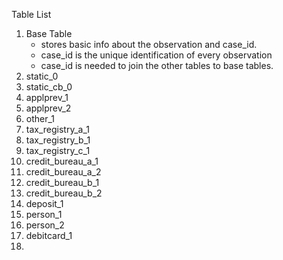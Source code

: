 Table List
1. Base Table
	- stores basic info about the observation and case_id.
	- case_id is the unique identification of every observation
	- case_id is needed to join the other tables to base tables.
2. static_0
3. static_cb_0
4. applprev_1
5. applprev_2
6. other_1
7. tax_registry_a_1
8. tax_registry_b_1
9. tax_registry_c_1
10. credit_bureau_a_1
11. credit_bureau_a_2
12. credit_bureau_b_1
13. credit_bureau_b_2
14. deposit_1
15. person_1
16. person_2
17. debitcard_1
18.  
